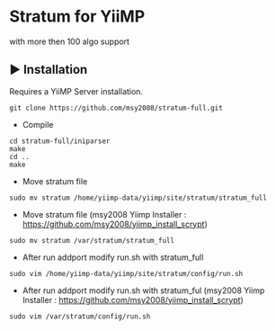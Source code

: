 # Stratum for YiiMP
with more then 100 algo support

## ▶️ Installation

Requires a YiiMP Server installation.

```
git clone https://github.com/msy2008/stratum-full.git
```

* Compile
```
cd stratum-full/iniparser
make
cd ..
make
```

* Move stratum file
```
sudo mv stratum /home/yiimp-data/yiimp/site/stratum/stratum_full
```
* Move stratum file (msy2008 Yiimp Installer : https://github.com/msy2008/yiimp_install_scrypt)
```
sudo mv stratum /var/stratum/stratum_full
```

* After run addport modify run.sh with stratum_full
```
sudo vim /home/yiimp-data/yiimp/site/stratum/config/run.sh
```
* After run addport modify run.sh with stratum_ful (msy2008 Yiimp Installer : https://github.com/msy2008/yiimp_install_scrypt)
```
sudo vim /var/stratum/config/run.sh
```
